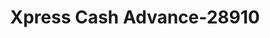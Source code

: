 ---
f_zip-code: 37072
f_state-code: TN
title: Xpress Cash Advance-28910
f_phone: 615-859-1003
f_city-only: Goodlettsville
f_address: 311b S Main Street Goodlettsville
f_location-unique-id: '28910'
slug: xpress-cash-advance-28910
updated-on: '2024-05-30T13:46:58.046Z'
created-on: '2024-05-30T13:36:59.803Z'
published-on: '2024-05-30T13:54:32.469Z'
f_city-state: cms/city/goodlettsville-tn.md
f_company: cms/company/xpress-cash-advance.md
f_state: cms/state/tennessee.md
layout: '[payday-loan].html'
tags: payday-loan
---